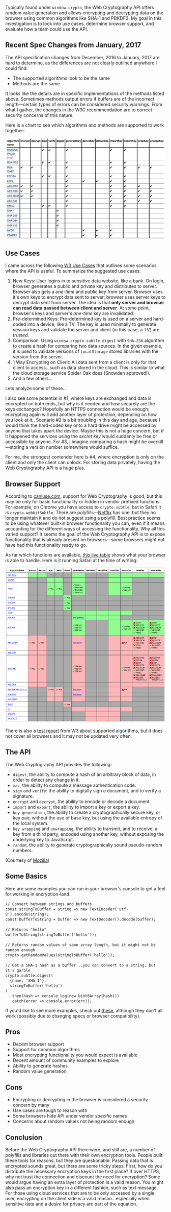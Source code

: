 Typically found under `window.crypto`, the Web Cryptography API offers random value generation and allows encrypting and decrypting data on the browser using common algorithms like SHA-1 and PBKDF2. My goal in this investigation is to look into use cases, determine browser support, and evaluate how a team could use the API.

## Recent Spec Changes from January, 2017
The API specification changes from December, 2016 to January, 2017 are hard to determine, as the differences are not clearly outlined anywhere I could find:

- The supported algorithms look to be the same
- Methods are the same

It looks like the details are in specific implementations of the methods listed above. Sometimes methods output errors if buffers are of the incorrect length—certain types of errors can be considered security warnings. From what I gather, the changes in the W3C recommendation are to correct security concerns of this nature.

Here is a chart to see which algorithms and methods are supported to work together:

![Cryptography Chart](/static/images/thoughts/cryptography-chart.jpg)

## Use Cases
I came across the following [W3 Use Cases](https://www.w3.org/TR/webcrypto-usecases/) that outlines some scenarios where the API is useful. To summarize the suggested use cases:

1. New Keys: User logins in to sensitive data website, like a bank. On login, browser generates a public and private key and distributes to server. Browser also gets a _one-time_ and public key from server. Browser uses it's own keys to encrypt data sent to server; browser uses server keys to decrypt data sent from server. The idea is that __only server and browser can read data passed between client and server__. At some point, browser's keys and server's _one-time_ key are invalidated.
2. Pre-determined Keys: Pre-determined key is used on a server and hard-coded into a device, like a TV. The key is used minimally to generate session keys and validate the server and client (in this case, a TV) are _trusted_.
3. Comparison: Using `window.crypto.subtle.digest` with `SHA-256` algorithm to create a hash for comparing two data sources. In the given example, it is used to validate versions of `localStorage` stored libraries with the version from the server.
4. 1 Way Encrypting on Client: All data sent from a client is only for that client to access...such as data stored in the cloud. This is similar to what the cloud storage service Spider Oak does (Snowden approved!).
5. And a few others...

Lets analyze some of these...

I also see some potential in #1, where keys are exchanged and data is encrypted on both ends, but why is it needed and how securely are the keys exchanged? Hopefully an HTTPS connection would be enough; encrypting again will add another layer of protection, depending on how you look at it.. Scenario #2 is a bit troubling in this day and age, because I would think the hard-coded key onto a hard drive might be accessed by anyone that takes apart the device. Maybe this is not a huge concern, but if it happened the services using the _secret key_ would suddenly be free or accessible by anyone. For #3, I imagine comparing a hash might be overkill—storing a version number somewhere would suffice.

For me, the strongest contender here is #4, where encryption is only on the client and only the client can unlock. For storing data privately, having the Web Cryptography API is a huge plus.

## Browser Support
According to [caniuse.com](http://caniuse.com/#search=Web%20Crypto), support for Web Cryptography is good, but this may be only for basic functionality or hidden in vendor prefixed functions. For example, on Chrome you have access to `crypto.subtle`, but in Safari it is `crypto.webkitSubtle`. There are polyfills—[Netflix](https://github.com/Netflix/NfWebCrypto) has one, but they no longer maintain it and do not suggest using a polyfill. Best practice seems to be using whatever built-in browser functionality you can, even if it means accounting for the different ways of accessing the functionality. Why all this varied support? It seems the goal of the Web Cryptography API is to expose functionality that is already present on browsers—some browsers might not have had this functionality ready to go.

As far which functions are available, [this live table](https://diafygi.github.io/webcrypto-examples/) shows what your browser is able to handle. Here is it running Safari at the time of writing:

![Cryptography Safari](/static/images/thoughts/cryptography-safari.jpg)

There is also a [test report](https://rawgit.com/w3c/webcrypto/master/PR-test-report.html) from W3 about supported algorithms, but it does not cover all browsers and it may not be updated very often.

## The API
The Web Cryptography API provides the following:

- `digest`, the ability to compute a hash of an arbitrary block of data, in order to detect any change in it.
- `mac`, the ability to compute a message authentication code.
- `sign` and `verify`: the ability to digitally sign a document, and to verify a signature.
- `encrypt` and `decrypt`, the ability to encode or decode a document.
- `import` and `export`, the ability to import a key or export a key.
- `key generation`, the ability to create a cryptographically secure key, or key pair, without the use of base key, but using the available entropy of the local system.
- `key wrapping` and `unwrapping`, the ability to transmit, and to receive, a key from a third party, encoded using another key, without exposing the underlying key to JavaScript.
- `random`, the ability to generate cryptographically sound pseudo-random numbers.

(Courtesy of [Mozilla](https://developer.mozilla.org/en-US/docs/Web/API/Web_Crypto_API))

## Some Basics
Here are some examples you can run in your browser's console to get a feel for working in encryption-land.
```
// Convert between strings and buffers
const stringToBuffer = string => new TextEncoder('utf-8').encode(string);
const bufferToString = buffer => new TextDecoder().decode(buffer);

// Returns "hello"
bufferToString(stringToBuffer('hello'));

// Returns random values of same array length, but it might not be random enough
crypto.getRandomValues(stringToBuffer('hello'));

// Get a SHA-1 hash as a buffer...you can convert to a string, but it's garble
crypto.subtle.digest(
  {name: 'SHA-1'},
  stringToBuffer('hello')
)
  .then(hash => console.log(new Uint8Array(hash)))
  .catch(error => console.error(err));
```

If you'd like to see more examples, check out [these](https://github.com/diafygi/webcrypto-examples), although they don't all work (possibly due to changing specs or browser compatibility).

## Pros
- Decent browser support
- Support for common algorithms
- Most encrypting functionality you would expect is available
- Decent amount of community examples to explore
- Ability to generate hashes
- Random value generation

## Cons
- Encrypting or decrypting in the browser is considered a security concern by many
- Use cases are tough to reason with
- Some browsers hide API under vendor specific names
- Concerns about random values not being random enough

## Conclusion
Before the Web Cryptography API there were, and still are, a number of polyfills and libraries out there with their own encryption tools. People built these tools for reasons, but they are questionable. Passing data that is encrypted sounds great, but there are some tricky steps. First, how do you distribute the necessary encryption keys in the first place? If over HTTPS, why not trust the connection and discount the need for encryption? Some would argue having an extra layer of protection is a valid reason. You might also pass an encryption key in a different fashion, such as text message. For those using cloud services that are to be only accessed by a single user, encrypting on the client side is a valid reason...especially when sensitive data and a desire for privacy are part of the equation.
